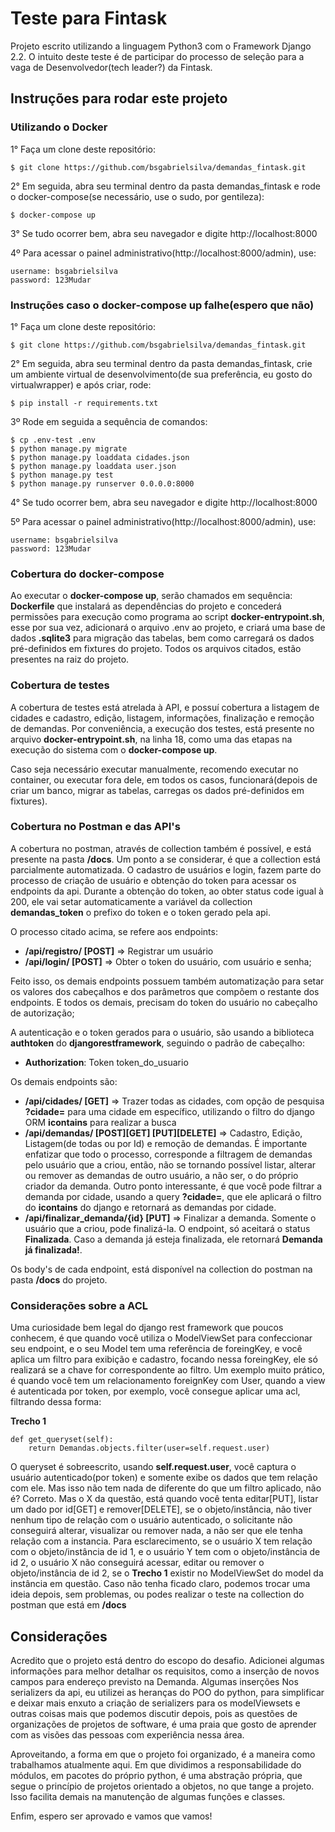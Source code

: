 # Teste para Fintask

Projeto escrito utilizando a linguagem Python3 com o Framework Django 2.2. O intuito deste teste é de participar do processo de seleção para a vaga de Desenvolvedor(tech leader?) da Fintask. 

## Instruções para rodar este projeto

### Utilizando o Docker
1° Faça um clone deste repositório:
```
$ git clone https://github.com/bsgabrielsilva/demandas_fintask.git
```
2° Em seguida, abra seu terminal dentro da pasta demandas_fintask e rode o docker-compose(se necessário, use o sudo, por gentileza):
```
$ docker-compose up
```
3° Se tudo ocorrer bem, abra seu navegador e digite http://localhost:8000

4º Para acessar o painel administrativo(http://localhost:8000/admin), use: 
```
username: bsgabrielsilva
password: 123Mudar
``` 

### Instruções caso o docker-compose up falhe(espero que não)
1° Faça um clone deste repositório:
```
$ git clone https://github.com/bsgabrielsilva/demandas_fintask.git
```
2° Em seguida, abra seu terminal dentro da pasta demandas_fintask, crie um ambiente virtual de desenvolvimento(de sua preferência, eu gosto do virtualwrapper) e após criar, rode:
```
$ pip install -r requirements.txt
```
3º Rode em seguida a sequência de comandos:
```
$ cp .env-test .env  
$ python manage.py migrate  
$ python manage.py loaddata cidades.json  
$ python manage.py loaddata user.json  
$ python manage.py test   
$ python manage.py runserver 0.0.0.0:8000
```
4° Se tudo ocorrer bem, abra seu navegador e digite http://localhost:8000

5º Para acessar o painel administrativo(http://localhost:8000/admin), use: 
```
username: bsgabrielsilva
password: 123Mudar
``` 

### Cobertura do docker-compose

Ao executar o **docker-compose up**, serão chamados em sequência: **Dockerfile** que instalará as dependências do projeto e concederá permissões para execução como programa ao script **docker-entrypoint.sh**, esse por sua vez, adicionará o arquivo .env ao projeto, e criará uma base de dados **.sqlite3** para migração das tabelas, bem como carregará os dados pré-definidos em fixtures do projeto. Todos os arquivos citados, estão presentes na raiz do projeto. 

### Cobertura de testes
A cobertura de testes está atrelada à API, e possuí cobertura a listagem de cidades e cadastro, edição, listagem, informações, finalização e remoção de demandas. Por conveniência, a execução dos testes, está presente no arquivo **docker-entrypoint.sh**, na linha 18, como uma das etapas na execução do sistema com o **docker-compose up**.

Caso seja necessário executar manualmente, recomendo executar no container, ou executar fora dele, em todos os casos, funcionará(depois de criar um banco, migrar as tabelas, carregas os dados pré-definidos em fixtures). 

### Cobertura no Postman e das API's
A cobertura no postman, através de collection também é possível, e está presente na pasta **/docs**. Um ponto a se considerar, é que a collection está parcialmente automatizada. O cadastro de usuários e login, fazem parte do processo de criação de usuário e obtenção do token para acessar os endpoints da api. Durante a obtenção do token, ao obter status code igual à 200, ele vai setar automaticamente a variável da collection **demandas_token** o prefixo do token e o token gerado pela api.

O processo citado acima, se refere aos endpoints:

- **/api/registro/ [POST]** => Registrar um usuário
- **/api/login/ [POST]** => Obter o token do usuário, com usuário e senha;

Feito isso, os demais endpoints possuem também automatização para setar os valores dos cabeçalhos e dos parâmetros que compõem o restante dos endpoints. E todos os demais, precisam do token do usuário no cabeçalho de autorização; 

A autenticação e o token gerados para o usuário, são usando a biblioteca **authtoken** do **djangorestframework**, seguindo o padrão de cabeçalho: 

- **Authorization**: Token token_do_usuario

Os demais endpoints são:

- **/api/cidades/ [GET]** => Trazer todas as cidades, com opção de pesquisa **?cidade=** para uma cidade em específico, utilizando o filtro do django ORM **icontains** para realizar a busca 
- **/api/demandas/ [POST][GET] [PUT][DELETE]** => Cadastro, Edição, Listagem(de todas ou por Id) e remoção de demandas. É importante enfatizar que todo o processo, corresponde a filtragem de demandas pelo usuário que a criou, então, não se tornando possível listar, alterar ou remover as demandas de outro usuário, a não ser, o do próprio criador da demanda. Outro ponto interessante, é que você pode filtrar a demanda por cidade, usando a query **?cidade=**, que ele aplicará o filtro do **icontains** do django e retornará as demandas por cidade.
- **/api/finalizar_demanda/{id} [PUT]** => Finalizar a demanda. Somente o usuário que a criou, pode finalizá-la. O endpoint, só aceitará o status **Finalizada**. Caso a demanda já esteja finalizada, ele retornará **Demanda já finalizada!**. 

Os body's de cada endpoint, está disponível na collection do postman na pasta **/docs** do projeto.

### Considerações sobre a ACL
Uma curiosidade bem legal do django rest framework que poucos conhecem, é que quando você utiliza o ModelViewSet para confeccionar seu endpoint, e o seu Model tem uma referência de foreingKey, e você aplica um filtro para exibição e cadastro, focando nessa foreingKey, ele só realizará se a chave for correspondente ao filtro. Um exemplo muito prático, é quando você tem um relacionamento foreignKey com User, quando a view é autenticada por token, por exemplo, você consegue aplicar uma acl, filtrando dessa forma: 

**Trecho 1**
```
def get_queryset(self):
    return Demandas.objects.filter(user=self.request.user)
```

O queryset é sobreescrito, usando **self.request.user**, você captura o usuário autenticado(por token) e somente exibe os dados que tem relação com ele. Mas isso não tem nada de diferente do que um filtro aplicado, não é? Correto. Mas o X da questão, está quando você tenta editar[PUT], listar um dado por id[GET] e remover[DELETE], se o objeto/instância, não tiver nenhum tipo de relação com o usuário autenticado, o solicitante não conseguirá alterar, visualizar ou remover nada, a não ser que ele tenha relação com a instancia. Para esclarecimento, se o usuário X tem relação com o objeto/instância de id 1, e o usuário Y tem com o objeto/instância de id 2, o usuário X não conseguirá acessar, editar ou remover o objeto/instância de id 2, se o **Trecho 1** existir no ModelViewSet do model da instância em questão. Caso não tenha ficado claro, podemos trocar uma ideia depois, sem problemas, ou podes realizar o teste na collection do postman que está em **/docs**

## Considerações

Acredito que o projeto está dentro do escopo do desafio. Adicionei algumas informações para melhor detalhar os requisitos, como a inserção de novos campos para endereço previsto na Demanda. Algumas inserções  Nos serializers da api, eu utilizei as heranças do POO do python, para simplificar e deixar mais enxuto a criação de serializers para os modelViewsets e outras coisas mais que podemos discutir depois, pois as questões de organizações de projetos de software, é uma praia que gosto de aprender com as visões das pessoas com experiência nessa área.

Aproveitando, a forma em que o projeto foi organizado, é a maneira como trabalhamos atualmente aqui. Em que dividimos a responsabilidade do módulos, em pacotes do próprio python, é uma abstração própria, que segue o princípio de projetos orientado a objetos, no que tange a projeto. Isso facilita demais na manutenção de algumas funções e classes. 

Enfim, espero ser aprovado e vamos que vamos! 
